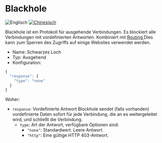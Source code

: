 # Blackhole

![Englisch](../../resources/englishc.svg) [![Chinesisch](../../resources/chinese.svg)](https://www.v2ray.com/chapter_02/protocols/blackhole.html)

Blackhole ist ein Protokoll für ausgehende Verbindungen. Es blockiert alle Verbindungen mit vordefinierten Antworten. Kombiniert mit [ Routing ](../03_routing.md) Dies kann zum Sperren des Zugriffs auf einige Websites verwendet werden.

* Name: Schwarzes Loch
* Typ: Ausgehend
* Konfiguration:

```javascript
{
  "response": {
    "type": "none"
  }
}
```

Woher:

* `response`: Vordefinierte Antwort Blockhole sendet (falls vorhanden) vordefinierte Daten sofort für jede Verbindung, die an es weitergeleitet wird, und schließt die Verbindung. 
  * `type`: Art der Antwort, verfügbare Optionen sind: 
    * `"none"`: Standardwert. Leere Antwort.
    * `"http"`: Eine gültige HTTP 403-Antwort.